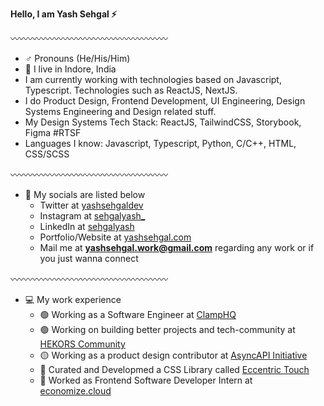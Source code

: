 **Hello, I am Yash Sehgal ⚡️**

〰️〰️〰️〰️〰️〰️〰️〰️〰️〰️〰️〰️〰️〰️〰️〰️〰️〰️

- ♂️ Pronouns (He/His/Him)
- 📍 I live in Indore, India
- I am currently working with technologies based on Javascript, Typescript. Technologies such as ReactJS, NextJS.
- I do Product Design, Frontend Development, UI Engineering, Design Systems Engineering and Design related stuff.
- My Design Systems Tech Stack: ReactJS, TailwindCSS, Storybook, Figma #RTSF
- Languages I know: Javascript, Typescript, Python, C/C++, HTML, CSS/SCSS

〰️〰️〰️〰️〰️〰️〰️〰️〰️〰️〰️〰️〰️〰️〰️〰️〰️〰️

- 💬 My socials are listed below
  - Twitter at [yashsehgaldev](https://twitter.com/yashsehgaldev)
  - Instagram at [sehgalyash_](https://instagram.com/sehgalyash_)
  - LinkedIn at [sehgalyash](https://linkedin.com/in/sehgalyash)
  - Portfolio/Website at [yashsehgal.com](https://yashsehgal.com)
  - Mail me at **yashsehgal.work@gmail.com** regarding any work or if you just wanna connect

〰️〰️〰️〰️〰️〰️〰️〰️〰️〰️〰️〰️〰️〰️〰️〰️〰️〰️

- 💻 My work experience
  - 🟢 Working as a Software Engineer at [ClampHQ](https://joinclamp.com)
  - 🟢 Working on building better projects and tech-community at [HEKORS Community](https://github.com/hekors)
  - 🟡 Working as a product design contributor at [AsyncAPI Initiative](https://asyncapi.com)
  - 🔴 Curated and Developmed a CSS Library called [Eccentric Touch](https://eccentrictouch.thedesignsystems.com)
  - 🔴 Worked as Frontend Software Developer Intern at [economize.cloud](https://economize.cloud)
